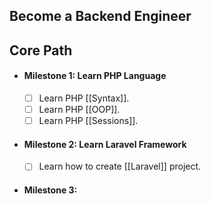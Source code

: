 
## Become a Backend Engineer

## **Core Path**

- #### Milestone 1: Learn PHP Language
	- [ ] Learn PHP [[Syntax]].
	- [ ] Learn PHP [[OOP]].
	- [ ] Learn PHP [[Sessions]].

- #### Milestone 2: Learn Laravel Framework
	- [ ] Learn how to create [[Laravel]] project.

- #### Milestone 3: 

